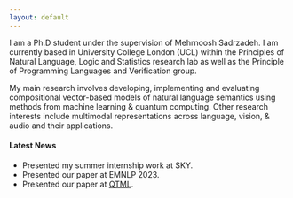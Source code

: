 ```yaml
---
layout: default
---
```


I am a Ph.D student under the supervision of Mehrnoosh Sadrzadeh. I am currently based in University College London (UCL) within the Principles of Natural Language, Logic and Statistics research lab as well as the Principle of Programming Languages and Verification group.

My main research involves developing, implementing and evaluating compositional vector-based models of natural language semantics using methods from machine learning & quantum computing. Other research interests include multimodal representations across language, vision, & audio and their applications.

#### Latest News

*   Presented my summer internship work at SKY.
*   Presented our paper at EMNLP 2023.
*   Presented our paper at [QTML]([URL](https://qtml-2023.web.cern.ch/)https://qtml-2023.web.cern.ch/).

